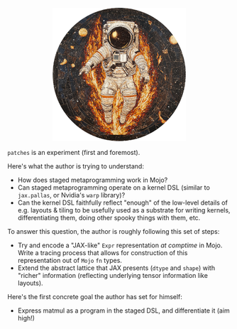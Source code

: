 <p align="center">
<img style="width:300px;max-width:300px;" src="./logo.png"/>
</p>

`patches` is an experiment (first and foremost). 

Here's what the author is trying to understand:
* How does staged metaprogramming work in Mojo?
* Can staged metaprogramming operate on a kernel DSL (similar to `jax.pallas`, or Nvidia's `warp` library)?
* Can the kernel DSL faithfully reflect "enough" of the low-level details of e.g. layouts & tiling to be usefully used as a substrate for writing kernels, differentiating them, doing other spooky things with them, etc.

To answer this question, the author is roughly following this set of steps:
* Try and encode a "JAX-like" `Expr` representation _at comptime_ in Mojo. Write a tracing process that allows for construction of this representation out of `Mojo` `fn` types.
* Extend the abstract lattice that JAX presents (`dtype` and `shape`) with "richer" information (reflecting underlying tensor information like layouts).

Here's the first concrete goal the author has set for himself:
* Express matmul as a program in the staged DSL, and differentiate it (aim high!)
